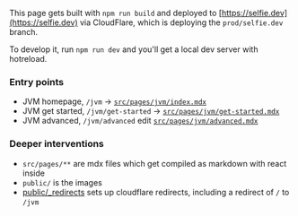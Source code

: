 This page gets built with `npm run build` and deployed to [https://selfie.dev](https://selfie.dev) via CloudFlare, which is deploying the `prod/selfie.dev` branch.

To develop it, run `npm run dev` and you'll get a local dev server with hotreload.

### Entry points

- JVM homepage, `/jvm` -> [`src/pages/jvm/index.mdx`](src/pages/jvm/index.mdx)
- JVM get started, `/jvm/get-started` -> [`src/pages/jvm/get-started.mdx`](src/pages/jvm/get-started.mdx)
- JVM advanced, `/jvm/advanced` edit [`src/pages/jvm/advanced.mdx`](src/pages/jvm/advanced.mdx)

### Deeper interventions

- `src/pages/**` are mdx files which get compiled as markdown with react inside
- `public/` is the images
- [public/_redirects](public/_redirects) sets up cloudflare redirects, including a redirect of `/` to `/jvm`
